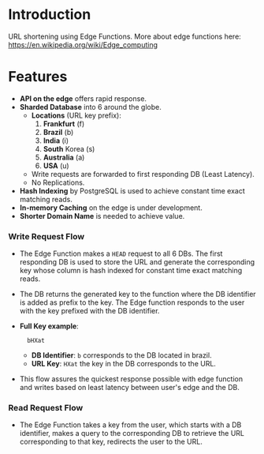 # Introduction

URL shortening using Edge Functions. More about edge functions here:
https://en.wikipedia.org/wiki/Edge_computing

# Features

- **API on the edge** offers rapid response.
- **Sharded Database** into 6 around the globe.
	- **Locations** (URL key prefix):
		1. **Frankfurt** (f)
		2. **Brazil** (b)
		3. **India** (i)
		4. **South** Korea (s)
		5. **Australia** (a)
		6. **USA** (u)
	- Write requests are forwarded to first responding DB (Least Latency).
	- No Replications.
- **Hash Indexing** by PostgreSQL is used to achieve constant time exact matching reads.
- **In-memory Caching** on the edge is under development.
- **Shorter Domain Name** is needed to achieve value.

### Write Request Flow
- The Edge Function makes a `HEAD` request to all 6 DBs. The first responding DB is used to store the URL and generate the corresponding key whose column is hash indexed for constant time exact matching reads.

- The DB returns the generated key to the function where the DB identifier is added as prefix to the key. The Edge function responds to the user with the key prefixed with the DB identifier.


- **Full Key example**:

		bHXat
	- **DB Identifier**: `b` corresponds to the DB located in brazil.
	- **URL Key**: `HXat` the key in the DB corresponds to the URL.

- This flow assures the quickest response possible with edge function and writes based on least latency between user's edge and the DB.


### Read Request Flow

- The Edge Function takes a key from the user, which starts with a DB identifier, makes a query to the corresponding DB to retrieve the URL corresponding to that key, redirects the user to the URL.